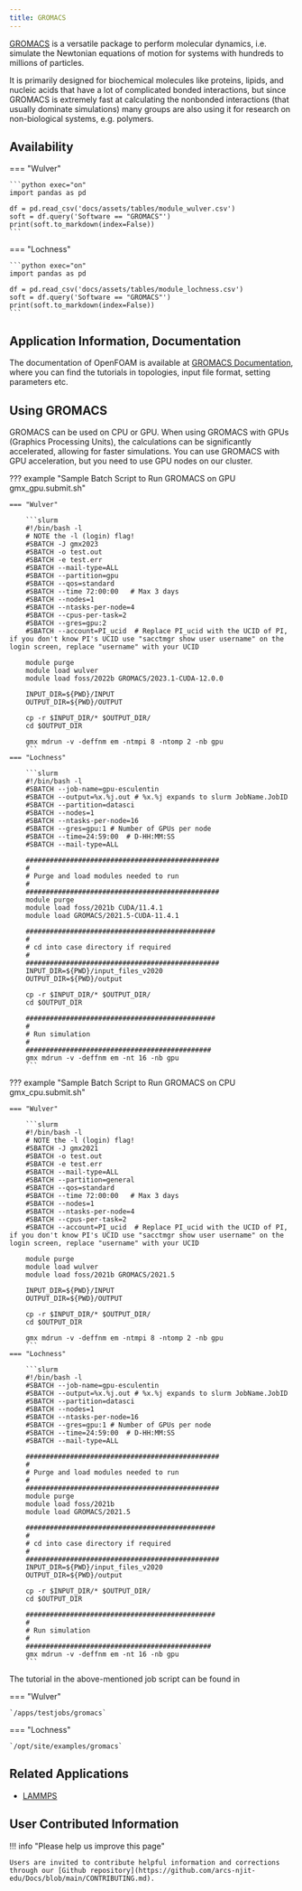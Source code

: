 ```yaml
---
title: GROMACS
---
```


[GROMACS](https://www.gromacs.org) is a versatile package to perform molecular dynamics, i.e. simulate the Newtonian equations of motion for systems with hundreds to millions of particles.

It is primarily designed for biochemical molecules like proteins, lipids, and nucleic acids that have a lot of complicated bonded interactions, but since GROMACS is extremely fast at calculating the nonbonded interactions (that usually dominate simulations) many groups are also using it for research on non-biological systems, e.g. polymers.

## Availability

=== "Wulver"

    ```python exec="on"
    import pandas as pd
    
    df = pd.read_csv('docs/assets/tables/module_wulver.csv')
    soft = df.query('Software == "GROMACS"')
    print(soft.to_markdown(index=False))
    ```

=== "Lochness"

    ```python exec="on"
    import pandas as pd
    
    df = pd.read_csv('docs/assets/tables/module_lochness.csv')
    soft = df.query('Software == "GROMACS"')
    print(soft.to_markdown(index=False))
    ```

## Application Information, Documentation
The documentation of OpenFOAM is available at [GROMACS Documentation](https://manual.gromacs.org/current/index.html), where you can find the tutorials in topologies, input file format, setting parameters etc. 

## Using GROMACS
GROMACS can be used on CPU or GPU. When using GROMACS with GPUs (Graphics Processing Units), the calculations can be significantly accelerated, allowing for faster simulations. You can use GROMACS with GPU acceleration, but you need to use GPU nodes on our cluster. 

??? example "Sample Batch Script to Run GROMACS on GPU gmx_gpu.submit.sh"

    === "Wulver"
        
        ```slurm
        #!/bin/bash -l
        # NOTE the -l (login) flag!
        #SBATCH -J gmx2023
        #SBATCH -o test.out
        #SBATCH -e test.err
        #SBATCH --mail-type=ALL
        #SBATCH --partition=gpu
        #SBATCH --qos=standard
        #SBATCH --time 72:00:00   # Max 3 days
        #SBATCH --nodes=1
        #SBATCH --ntasks-per-node=4
        #SBATCH --cpus-per-task=2
        #SBATCH --gres=gpu:2  
        #SBATCH --account=PI_ucid  # Replace PI_ucid with the UCID of PI, if you don't know PI's UCID use "sacctmgr show user username" on the login screen, replace "username" with your UCID

        module purge
        module load wulver
        module load foss/2022b GROMACS/2023.1-CUDA-12.0.0

        INPUT_DIR=${PWD}/INPUT
        OUTPUT_DIR=${PWD}/OUTPUT

        cp -r $INPUT_DIR/* $OUTPUT_DIR/
        cd $OUTPUT_DIR

        gmx mdrun -v -deffnm em -ntmpi 8 -ntomp 2 -nb gpu
        ```
    === "Lochness"
        
        ```slurm
        #!/bin/bash -l
        #SBATCH --job-name=gpu-esculentin
        #SBATCH --output=%x.%j.out # %x.%j expands to slurm JobName.JobID
        #SBATCH --partition=datasci
        #SBATCH --nodes=1
        #SBATCH --ntasks-per-node=16
        #SBATCH --gres=gpu:1 # Number of GPUs per node
        #SBATCH --time=24:59:00  # D-HH:MM:SS
        #SBATCH --mail-type=ALL
        
        ################################################
        #
        # Purge and load modules needed to run
        #
        ################################################
        module purge
        module load foss/2021b CUDA/11.4.1
        module load GROMACS/2021.5-CUDA-11.4.1

        ###############################################
        #
        # cd into case directory if required
        #
        ################################################
        INPUT_DIR=${PWD}/input_files_v2020
        OUTPUT_DIR=${PWD}/output
        
        cp -r $INPUT_DIR/* $OUTPUT_DIR/
        cd $OUTPUT_DIR

        ###############################################
        #
        # Run simulation
        #
        ##############################################
        gmx mdrun -v -deffnm em -nt 16 -nb gpu
        ```
??? example "Sample Batch Script to Run GROMACS on CPU gmx_cpu.submit.sh"

    === "Wulver"
        
        ```slurm
        #!/bin/bash -l
        # NOTE the -l (login) flag!
        #SBATCH -J gmx2021
        #SBATCH -o test.out
        #SBATCH -e test.err
        #SBATCH --mail-type=ALL
        #SBATCH --partition=general
        #SBATCH --qos=standard
        #SBATCH --time 72:00:00   # Max 3 days
        #SBATCH --nodes=1
        #SBATCH --ntasks-per-node=4
        #SBATCH --cpus-per-task=2
        #SBATCH --account=PI_ucid  # Replace PI_ucid with the UCID of PI, if you don't know PI's UCID use "sacctmgr show user username" on the login screen, replace "username" with your UCID

        module purge
        module load wulver
        module load foss/2021b GROMACS/2021.5

        INPUT_DIR=${PWD}/INPUT
        OUTPUT_DIR=${PWD}/OUTPUT

        cp -r $INPUT_DIR/* $OUTPUT_DIR/
        cd $OUTPUT_DIR

        gmx mdrun -v -deffnm em -ntmpi 8 -ntomp 2 -nb gpu
        ```
    === "Lochness"
        
        ```slurm
        #!/bin/bash -l
        #SBATCH --job-name=gpu-esculentin
        #SBATCH --output=%x.%j.out # %x.%j expands to slurm JobName.JobID
        #SBATCH --partition=datasci
        #SBATCH --nodes=1
        #SBATCH --ntasks-per-node=16
        #SBATCH --gres=gpu:1 # Number of GPUs per node
        #SBATCH --time=24:59:00  # D-HH:MM:SS
        #SBATCH --mail-type=ALL
        
        ################################################
        #
        # Purge and load modules needed to run
        #
        ################################################
        module purge
        module load foss/2021b 
        module load GROMACS/2021.5

        ###############################################
        #
        # cd into case directory if required
        #
        ################################################
        INPUT_DIR=${PWD}/input_files_v2020
        OUTPUT_DIR=${PWD}/output
        
        cp -r $INPUT_DIR/* $OUTPUT_DIR/
        cd $OUTPUT_DIR

        ###############################################
        #
        # Run simulation
        #
        ##############################################
        gmx mdrun -v -deffnm em -nt 16 -nb gpu
        ```
The tutorial in the above-mentioned job script can be found in 

=== "Wulver" 

    `/apps/testjobs/gromacs`

=== "Lochness"
    
    `/opt/site/examples/gromacs`

## Related Applications

* [LAMMPS](lammps.md)

## User Contributed Information

!!! info "Please help us improve this page"

    Users are invited to contribute helpful information and corrections through our [Github repository](https://github.com/arcs-njit-edu/Docs/blob/main/CONTRIBUTING.md).


